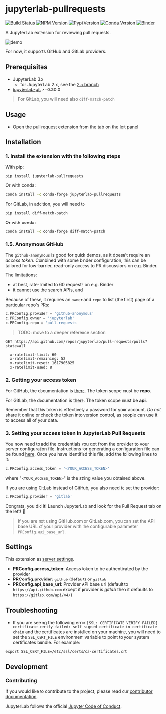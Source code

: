 # jupyterlab-pullrequests

[![Build Status](https://github.com/jupyterlab/pull-requests/actions/workflows/build.yml/badge.svg)](https://github.com/jupyterlab/pull-requests/actions/workflows/build.yml)
[![NPM Version](https://img.shields.io/npm/v/@jupyterlab/pullrequests.svg)](https://www.npmjs.com/package/@jupyterlab/pullrequests)
[![Pypi Version](https://img.shields.io/pypi/v/jupyterlab-pullrequests.svg)](https://pypi.org/project/jupyterlab-pullrequests/)
[![Conda Version](https://img.shields.io/conda/vn/conda-forge/jupyterlab-pullrequests.svg)](https://anaconda.org/conda-forge/jupyterlab-pullrequests)
[![Binder](https://mybinder.org/badge_logo.svg)](https://mybinder.org/v2/gh/jupyterlab/pull-requests/HEAD?urlpath=lab)


A JupyterLab extension for reviewing pull requests.

![demo](https://raw.githubusercontent.com/jupyterlab/pull-requests/master/gifs/demo.gif)

For now, it supports GitHub and GitLab providers.

## Prerequisites

- JupyterLab 3.x
  - for JupyterLab 2.x, see the [`2.x` branch](https://github.com/jupyterlab/pull-requests/tree/2.x)
- [jupyterlab-git](https://github.com/jupyterlab/jupyterlab-git) >=0.30.0

> For GitLab, you will need also `diff-match-patch`

## Usage

-   Open the pull request extension from the tab on the left panel

## Installation

### 1. Install the extension with the following steps

With pip:

```bash
pip install jupyterlab-pullrequests
```

Or with conda:

```bash
conda install -c conda-forge jupyterlab-pullrequests
```


For GitLab, in addition, you will need to

```bash
pip install diff-match-patch
```
Or with conda:

```bash
conda install -c conda-forge diff-match-patch
```

### 1.5. Anonymous GitHub

The `github-anonymous` is good for quick demos, as it doesn't require an _access token_.
Combined with some binder configuration, this can be tailored for low-barrier, read-only
access to PR discussions on e.g. Binder.

The limitations:
- at best, rate-limited to 60 requests on e.g. Binder
- it cannot use the search APIs, and

Because of these, it requires an `owner` and `repo` to list (the first) page of
a particular repo's PRs:

```python
c.PRConfig.provider = 'github-anonymous'
c.PRConfig.owner = 'jupyterlab'
c.PRConfig.repo = 'pull-requests
```

> TODO: move to a deeper reference section
```http
GET https://api.github.com/repos/jupyterlab/pull-requests/pulls?state=all

  x-ratelimit-limit: 60
  x-ratelimit-remaining: 52
  x-ratelimit-reset: 1617905825
  x-ratelimit-used: 8
```

### 2. Getting your access token

For GitHub, the documentation is [there](https://docs.github.com/en/github/authenticating-to-github/creating-a-personal-access-token). The token scope must be **repo**.

For GitLab, the documentation is [there](https://docs.gitlab.com/ee/user/profile/personal_access_tokens.html#creating-a-personal-access-token). The token scope must be **api**.

Remember that this token is effectively a password for your account.
_Do not_ share it online or check the token into version control,
as people can use it to access all of your data.

### 3. Setting your access token in JupyterLab Pull Requests

You now need to add the credentials you got from the provider
to your server configuration file. Instructions for generating a configuration
file can be found [here](http://jupyter-notebook.readthedocs.io/en/stable/config_overview.html#configure-nbserver).
Once you have identified this file, add the following lines to it:

```python
c.PRConfig.access_token = '<YOUR_ACCESS_TOKEN>'
```

where "`<YOUR_ACCESS_TOKEN>`" is the string value you obtained above.

If you are using GitLab instead of GitHub, you also need to set the
provider:

```python
c.PRConfig.provider = 'gitlab'
```

Congrats, you did it! Launch JupyterLab and look for the Pull Request tab on the left! 🎉

> If you are not using GitHub.com or GitLab.com, you can set the API base URL of your provider
> with the configurable parameter `PRConfig.api_base_url`.

## Settings

This extension as [server settings](http://jupyter-notebook.readthedocs.io/en/stable/config_overview.html).

-   **PRConfig.access_token**: Access token to be authenticated by the provider
-   **PRConfig.provider**: `github` (default) or `gitlab`
-   **PRConfig.api_base_url**: Provider API base url (default to `https://api.github.com` except if provider is _gitlab_ then it defaults to `https://gitlab.com/api/v4/`)

## Troubleshooting

- If you are seeing the following error `[SSL: CERTIFICATE_VERIFY_FAILED] certificate verify failed: self signed certificate in certificate chain` and the certificates are installed on your machine, you will need to set the `SSL_CERT_FILE` environment variable to point to your system certificates bundle. For example:

```
export SSL_CERT_FILE=/etc/ssl/certs/ca-certificates.crt
```

## Development

### Contributing

If you would like to contribute to the project, please read our [contributor documentation](https://github.com/jupyterlab/pull-requests/blob/master/CONTRIBUTING.md).

JupyterLab follows the official [Jupyter Code of Conduct](https://github.com/jupyter/governance/blob/master/conduct/code_of_conduct.md).

